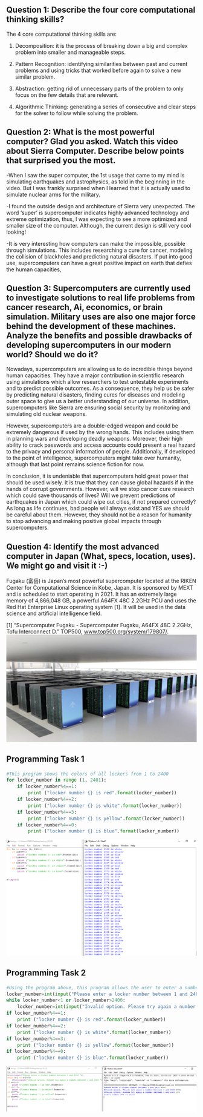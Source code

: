 ## Question 1: Describe the four core computational thinking skills?
The 4 core computational thinking skills are:

1. Decomposition: it is the process of breaking down a big and complex problem into smaller and manageable steps.

2. Pattern Recognition: identifying similarities between past and current problems and using tricks that worked before again to solve a new similar problem.

3. Abstraction: getting rid of unnecessary parts of the problem to only focus on the few details that are relevant.

4. Algorithmic Thinking: generating a series of consecutive and clear steps for the solver to follow while solving the problem.

## Question 2: What is the most powerful computer? Glad you asked. Watch this video about Sierra Computer. Describe below points that surprised you the most.
-When I saw the super computer, the 1st usage that came to my mind is simulating earthquakes and astrophysics, as told in the beginning in the video. But I was frankly surprised when I learned that it is actually used to simulate nuclear arms for the military. 

-I found the outside design and architecture of Sierra very unexpected. The word ‘super’ is supercomputer indicates highly advanced technology and extreme optimization, thus, I was expecting to see a more optimized and smaller size of the computer. Although, the current design is still very cool looking!

-It is very interesting how computers can make the impossible, possible through simulations. This includes researching a cure for cancer, modeling the collision of blackholes and predicting natural disasters. If put into good use, supercomputers can have a great positive impact on earth that defies the human capacities,

## Question 3: Supercomputers are currently used to investigate solutions to real life problems from cancer research, Ai, economics, or brain simulation. Military uses are also one major force behind the development of these machines. Analyze the benefits and possible drawbacks of developing supercomputers in our modern world? Should we do it?

Nowadays, supercomputers are allowing us to do incredible things beyond human capacities. They have a major contribution in scientific research using simulations which allow researchers to test untestable experiments and to predict possible outcomes. As a consequence, they help us be safer by predicting natural disasters, finding cures for diseases and modeling outer space to give us a better understanding of our universe. In addition, supercomputers like Sierra are ensuring social security by monitoring and simulating old nuclear weapons. 

However, supercomputers are a double-edged weapon and could be extremely dangerous if used by the wrong hands. This includes using them in planning wars and developing deadly weapons. Moreover, their high ability to crack passwords and access accounts could present a real hazard to the privacy and personal information of people. Additionally, if developed to the point of intelligence, supercomputers might take over humanity, although that last point remains science fiction for now.

In conclusion, it is undeniable that supercomputers hold great power that should be used wisely. It is true that they can cause global hazards if in the hands of corrupt governments. However, will we stop cancer cure research which could save thousands of lives? Will we prevent predictions of earthquakes in Japan which could wipe out cities, if not prepared correctly? As long as life continues, bad people will always exist and YES we should be careful about them. However, they should not be a reason for humanity to stop advancing and making positive global impacts through supercomputers.

## Question 4: Identify the most advanced computer in Japan (What, specs, location, uses). We might go and visit it :-)
Fugaku (富岳) is Japan’s most powerful supercomputer located at the RIKEN Center for Computational Science in Kobe, Japan. It is sponsored by MEXT and is scheduled to start operating in 2021. It has an extremely large memory of 4,866,048 GB, a powerful A64FX 48C 2.2GHz PCU and uses the Red Hat Enterprise Linux operating system [1]. It will be used in the data science and artificial intelligence field.

[1] “Supercomputer Fugaku - Supercomputer Fugaku, A64FX 48C 2.2GHz, Tofu Interconnect D.” TOP500, www.top500.org/system/179807/. 
![alt text](fugaku-supercomputer-1280x720.jpg)

## Programming Task 1
```.py
#This program shows the colors of all lockers from 1 to 2400
for locker_number in range (1, 2401):
    if locker_number%4==1:
        print ("locker number {} is red".format(locker_number))
    if locker_number%4==2:
        print ("locker number {} is white".format(locker_number))
    if locker_number%4==3:
        print ("locker number {} is yellow".format(locker_number))
    if locker_number%4==0:
        print ("locker number {} is blue".format(locker_number))
```
![alt text](lockersprog.png)        
## Programming Task 2
```.py
#Using the program above, this program allows the user to enter a number and the program outputs the color that should be used in the locker
locker_number=int(input("Please enter a locker number between 1 and 2400 "))
while locker_number<1 or locker_number>2400:
    locker_number=int(input("Invalid option. Please try again a number between 1 and 2400 "))
if locker_number%4==1:
    print ("locker number {} is red".format(locker_number))
if locker_number%4==2:
    print ("locker number {} is white".format(locker_number))
if locker_number%4==3:
    print ("locker number {} is yellow".format(locker_number))
if locker_number%4==0:
    print ("locker number {} is blue".format(locker_number))
```
![alt text](colors.png)     

